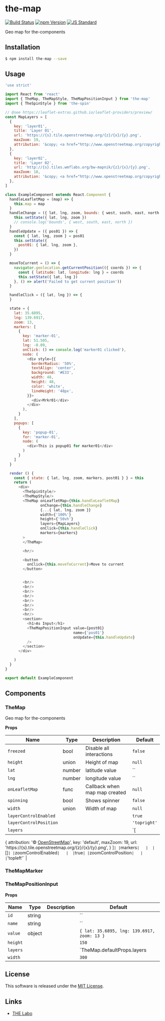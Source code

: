 the-map
==========

<!---
This file is generated by the-tmpl. Do not update manually.
--->

<!-- Badge Start -->
<a name="badges"></a>

[![Build Status][bd_travis_shield_url]][bd_travis_url]
[![npm Version][bd_npm_shield_url]][bd_npm_url]
[![JS Standard][bd_standard_shield_url]][bd_standard_url]

[bd_repo_url]: https://github.com/the-labo/the-map
[bd_travis_url]: http://travis-ci.org/the-labo/the-map
[bd_travis_shield_url]: http://img.shields.io/travis/the-labo/the-map.svg?style=flat
[bd_travis_com_url]: http://travis-ci.com/the-labo/the-map
[bd_travis_com_shield_url]: https://api.travis-ci.com/the-labo/the-map.svg?token=
[bd_license_url]: https://github.com/the-labo/the-map/blob/master/LICENSE
[bd_npm_url]: http://www.npmjs.org/package/the-map
[bd_npm_shield_url]: http://img.shields.io/npm/v/the-map.svg?style=flat
[bd_standard_url]: http://standardjs.com/
[bd_standard_shield_url]: https://img.shields.io/badge/code%20style-standard-brightgreen.svg

<!-- Badge End -->


<!-- Description Start -->
<a name="description"></a>

Geo map for the-components

<!-- Description End -->


<!-- Overview Start -->
<a name="overview"></a>



<!-- Overview End -->


<!-- Sections Start -->
<a name="sections"></a>

<!-- Section from "doc/guides/01.Installation.md.hbs" Start -->

<a name="section-doc-guides-01-installation-md"></a>

Installation
-----

```bash
$ npm install the-map --save
```


<!-- Section from "doc/guides/01.Installation.md.hbs" End -->

<!-- Section from "doc/guides/02.Usage.md.hbs" Start -->

<a name="section-doc-guides-02-usage-md"></a>

Usage
---------

```javascript
'use strict'

import React from 'react'
import { TheMap, TheMapStyle, TheMapPositionInput } from 'the-map'
import { TheSpinStyle } from 'the-spin'

// @see https://leaflet-extras.github.io/leaflet-providers/preview/
const MapLayers = [
  {
    key: 'layer01',
    title: 'Layer 01',
    url: 'https://{s}.tile.openstreetmap.org/{z}/{x}/{y}.png',
    maxZoom: 19,
    attribution: '&copy; <a href="http://www.openstreetmap.org/copyright">OpenStreetMap</a>'
  },
  {
    key: 'layer02',
    title: 'Layer 02',
    url: 'http://{s}.tiles.wmflabs.org/bw-mapnik/{z}/{x}/{y}.png',
    maxZoom: 18,
    attribution: '&copy; <a href="http://www.openstreetmap.org/copyright">OpenStreetMap</a>'
  },
]

class ExampleComponent extends React.Component {
  handleLeafletMap = (map) => {
    this.map = map
  }
  handleChange = ({ lat, lng, zoom, bounds: { west, south, east, north } }) => {
    this.setState({ lat, lng, zoom })
    // console.log('bounds', { west, south, east, north })
  }
  handleUpdate = ({ pos01 }) => {
    const { lat, lng, zoom } = pos01
    this.setState({
      post01: { lat, lng, zoom },
    })
  }

  moveToCurrent = () => {
    navigator.geolocation.getCurrentPosition(({ coords }) => {
      const { latitude: lat, longitude: lng } = coords
      this.setState({ lat, lng })
    }, () => alert('Failed to get current position'))
  }

  handleClick = ({ lat, lng }) => {
  }

  state = {
    lat: 35.6895,
    lng: 139.6917,
    zoom: 13,
    markers: [
      {
        key: 'marker-01',
        lat: 51.505,
        lng: -0.09,
        onClick: () => console.log('marker01 clicked'),
        node: (
          <div style={{
            borderRadius: '50%',
            textAlign: 'center',
            background: '#E33',
            width: 48,
            height: 48,
            color: 'white',
            lineHeight: '48px',
          }}>
            <div>Mrkr01</div>
          </div>
        ),
      }
    ],
    popups: [
      {
        key: 'popup-01',
        for: 'marker-01',
        node: (
          <div>This is popup01 for marker01</div>
        )
      }
    ]
  }

  render () {
    const { state: { lat, lng, zoom, markers, post01 } } = this
    return (
      <div>
        <TheSpinStyle/>
        <TheMapStyle/>
        <TheMap onLeafletMap={this.handleLeafletMap}
                onChange={this.handleChange}
                {...{ lat, lng, zoom }}
                width={'100%'}
                height={'50vh'}
                layers={MapLayers}
                onClick={this.handleClick}
                markers={markers}
        >
        </TheMap>

        <hr/>

        <button
          onClick={this.moveToCurrent}>Move to current
        </button>


        <br/>
        <br/>
        <br/>
        <br/>
        <br/>
        <br/>
        <br/>
        <hr/>
        <section>
          <h1>As Input</h1>
          <TheMapPositionInput value={post01}
                               name={'pos01'}
                               onUpdate={this.handleUpdate}
          />
        </section>
      </div>

    )
  }
}

export default ExampleComponent

```


<!-- Section from "doc/guides/02.Usage.md.hbs" End -->

<!-- Section from "doc/guides/03.Components.md.hbs" Start -->

<a name="section-doc-guides-03-components-md"></a>

Components
-----------

### TheMap

Geo map for the-components

**Props**

| Name | Type | Description | Default |
| --- | --- | ---- | ---- |
| `freezed` | bool  | Disable all interactions | `false` |
| `height` | union  | Height of map | `null` |
| `lat` | number  | latitude value | `` |
| `lng` | number  | longitude value | `` |
| `onLeafletMap` | func  | Callback when map map created | `null` |
| `spinning` | bool  | Shows spinner | `false` |
| `width` | union  | Width of map | `null` |
| `layerControlEnabled` |   |  | `true` |
| `layerControlPosition` |   |  | `'topright'` |
| `layers` |   |  | `[
  {
    attribution: '&copy; <a href="http://www.openstreetmap.org/copyright">OpenStreetMap</a>',
    key: 'default',
    maxZoom: 19,
    url: 'https://{s}.tile.openstreetmap.org/{z}/{x}/{y}.png',
  }
]` |
| `markers` |   |  | `[]` |
| `zoomControlEnabled` |   |  | `true` |
| `zoomControlPosition` |   |  | `'topleft'` |

### TheMapMarker




### TheMapPositionInput



**Props**

| Name | Type | Description | Default |
| --- | --- | ---- | ---- |
| `id` | string  |  | `` |
| `name` | string  |  | `` |
| `value` | object  |  | `{ lat: 35.6895, lng: 139.6917, zoom: 13 }` |
| `height` |   |  | `150` |
| `layers` |   |  | `TheMap.defaultProps.layers || []` |
| `width` |   |  | `300` |



<!-- Section from "doc/guides/03.Components.md.hbs" End -->


<!-- Sections Start -->


<!-- LICENSE Start -->
<a name="license"></a>

License
-------
This software is released under the [MIT License](https://github.com/the-labo/the-map/blob/master/LICENSE).

<!-- LICENSE End -->


<!-- Links Start -->
<a name="links"></a>

Links
------

+ [THE Labo][t_h_e_labo_url]

[t_h_e_labo_url]: https://github.com/the-labo

<!-- Links End -->
